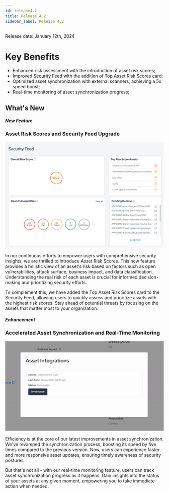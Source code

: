```yaml
---
id: release4.2
title: Release 4.2
sidebar_label: Release 4.2
---
```


Release date: January 12th, 2024

# Key Benefits

- Enhanced risk assessment with the introduction of asset risk scores;
- Improved Security Feed with the addition of Top Asset Risk Scores card;
- Optimized asset synchronization with external scanners, achieving a 5x speed boost;
- Real-time monitoring of asset synchronization progress;

## What's New

#### *New Feature*
### Asset Risk Scores and Security Feed Upgrade

<div style={{textAlign: 'center'}}>

![img](../../static/img/asset-risk-scores-4.2.png)

</div>

In our continuous efforts to empower users with comprehensive security insights, we are thrilled to introduce Asset Risk Scores. This new feature provides a holistic view of an asset's risk based on factors such as open vulnerabilities, attack surface, business impact, and data classification. Understanding the real risk of each asset is crucial for informed decision-making and prioritizing security efforts.

To complement this, we have added the Top Asset Risk Scores card to the Security Feed, allowing users to quickly assess and prioritize assets with the highest risk scores. Stay ahead of potential threats by focusing on the assets that matter most to your organization.

#### *Enhancement*
### Accelerated Asset Synchronization and Real-Time Monitoring

<div style={{textAlign: 'center'}}>

![img](../../static/img/asset-synchronization-4.2.gif)

</div>

Efficiency is at the core of our latest improvements in asset synchronization. We've revamped the synchronization process, boosting its speed by five times compared to the previous version. Now, users can experience faster and more responsive asset updates, ensuring timely awareness of security postures.

But that's not all - with our real-time monitoring feature, users can track asset synchronization progress as it happens. Gain insights into the status of your assets at any given moment, empowering you to take immediate action when needed.